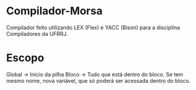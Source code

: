 # Compilador-Morsa
Compilador feito utilizando LEX (Flex) e YACC (Bison) para a disciplina Compiladores da UFRRJ.


# Escopo
Global -> Inicio da pilha
Bloco -> Tudo que está dentro do bloco. Se tem mesmo nome, nova variável, que só poderá ser acessada dentro do bloco. 



